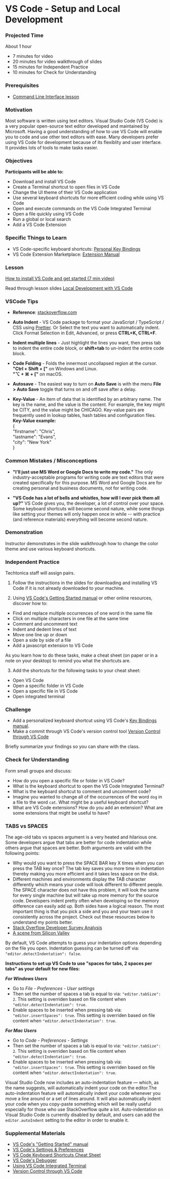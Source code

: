 # VS Code - Setup and Local Development

### Projected Time

About 1 hour

- 7 minutes for video
- 20 minutes for video walkthrough of slides
- 15 minutes for Independent Practice
- 10 minutes for Check for Understanding

### Prerequisites

- [Command Line Interface lesson](command-line-interface.md)

### Motivation

Most software is written using text editors. Visual Studio Code (VS Code) is a very popular open-source text editor developed and maintained by Microsoft. Having a good understanding of how to use VS Code will enable you to code and use other text editors with ease. Many developers prefer using VS Code for development because of its flexiblity and user interface. It provides lots of tools to make tasks easier.

### Objectives

**Participants will be able to:**

- Download and install VS Code
- Create a Terminal shortcut to open files in VS Code
- Change the UI theme of their VS Code application
- Use several keyboard shortcuts for more efficient coding while using VS Code
- Open and execute commands on the VS Code Integrated Terminal
- Open a file quickly using VS Code
- Run a global or local search
- Add a VS Code Extension

### Specific Things to Learn

- VS Code-specific keyboard shortcuts: [Personal Key Bindings](https://code.visualstudio.com/docs/getstarted/keybindings)
- VS Code Extension Marketplace: [Extension Manual](https://code.visualstudio.com/docs/editor/extension-gallery)

### Lesson

[How to install VS Code and get started (7 min video)](https://www.youtube.com/watch?v=THDTDTkyB1I)

Read through lesson slides [Local Development with VS Code](https://docs.google.com/presentation/d/1QAMxrS1ZOvtSn7MuYxTmeanrMQi_O8Z5UVq-4LzLqso/edit?usp=sharing)

### VSCode Tips

- **Reference**: [stackoverflow.com](https://stackoverflow.com/questions/5755942/how-do-you-auto-format-code-in-visual-studio/5755979)

* **Auto Indent** - VS Code package to format your JavaScript / TypeScript / CSS using [Prettier](https://marketplace.visualstudio.com/items?itemName=esbenp.prettier-vscode). Or Select the text you want to automatically indent. Click Format Selection in Edit, Advanced, or press **CTRL+K, CTRL+F**.

* **Indent multiple lines** - Just highlight the lines you want, then press tab to indent the entire code block, or **shift+tab** to un-indent the entire code block.

* **Code Folding** - Folds the innermost uncollapsed region at the cursor.<br>
  **"Ctrl + Shift + ["** on Windows and Linux.<br>
  **"⌥ + ⌘ + ["** on macOS.
* **Autosave** - The easiest way to turn on **Auto Save** is with the menu **File > Auto Save** toggle that turns on and off save after a delay.

* **Key-Value** - An item of data that is identified by an arbitrary name. The key is the name, and the value is the content. For example, the key might be CITY, and the value might be CHICAGO. Key-value pairs are frequently used in lookup tables, hash tables and configuration files.<br>
  **Key-Value example:**<br>
  {<br>
  "firstname": "Chris",<br>
  "lastname": "Evans",<br>
  "city": "New York"<br>
  }

### Common Mistakes / Misconceptions

- **"I'll just use MS Word or Google Docs to write my code."** The only industry-acceptable programs for writing code are text editors that were created specifically for this purpose. MS Word and Google Docs are for creating personal and business documents, not for writing code.

- **"VS Code has a lot of bells and whistles, how will I ever pick them all up?"** VS Code gives you, the developer, a lot of control over your space. Some keyboard shortcuts will become second nature, while some things like setting your themes will only happen once in while -- with practice (and reference materials) everything will become second nature.

### Demonstration

Instructor demonstrates in the slide walkthrough how to change the color theme and use various keyboard shortcuts.

### Independent Practice

Techtonica staff will assign pairs.

1. Follow the instructions in the slides for downloading and installing VS Code if it is not already downloaded to your machine.

1. Using [VS Code's Getting Started manual](https://code.visualstudio.com/docs) or other online resources, discover how to:

- Find and replace multiple occurrences of one word in the same file
- Click on multiple characters in one file at the same time
- Comment and uncomment text
- Indent and dedent lines of text
- Move one line up or down
- Open a side by side of a file
- Add a javascript extension to VS Code

As you learn how to do these tasks, make a cheat sheet (on
paper or in a note on your desktop) to remind you what the shortcuts are.

3. Add the shortcuts for the following tasks to your cheat sheet:

- Open VS Code
- Open a specific folder in VS Code
- Open a specific file in VS Code
- Open integrated terminal

### Challenge

- Add a personalized keyboard shortcut using VS Code's [Key Bindings manual](https://code.visualstudio.com/docs/getstarted/keybindings).
- Make a commit through VS Code's version control tool [Version Control through VS Code](https://code.visualstudio.com/docs/editor/versioncontrol)

Briefly summarize your findings so you can share with the class.

### Check for Understanding

Form small groups and discuss:

- How do you open a specific file or folder in VS Code?
- What is the keyboard shortcut to open the VS Code Integrated Terminal?
- What is the keyboard shortcut to comment and uncomment code?
- Imagine you wanted to change all of the occurrences of the word `dog` in a file to the word `cat`. What might be a useful keyboard shortcut?
- What are VS Code extensions? How do you add an extension? What are some extensions that might be useful to have?

### TABS vs SPACES

The age-old tabs vs spaces argument is a very heated and hilarious one. Some developers argue that tabs are better for code indentation while others argue that spaces are better. Both arguments are valid with the following points:

- Why would you want to press the SPACE BAR key X times when you can press the TAB key once? The tab key saves you more time in indentation thereby making you more efficient and it takes less space on the disk.
- Different machines and environments display the TAB character differently which means your code will look different to different people. The SPACE character does not have this problem, it will look the same for every single machine but will take up more memory for the source code. Developers indent pretty often when developing so the memory difference can easily add up.
  Both sides have a logical reason. The most important thing is that you pick a side and you and your team use it consistently across the project. Check out these resources below to understand my points better.
- [Stack Overflow Developer Survey Analysis](https://stackoverflow.blog/2017/06/15/developers-use-spaces-make-money-use-tabs/)
- [A scene from Silicon Valley](https://www.youtube.com/watch?v=SsoOG6ZeyUI)

By default, VS Code attempts to guess your indentation options depending on the file you open. Indentation guessing can be turned off via: `"editor.detectIndentation": false`.

**Instructions to set up VS Code to use "spaces for tabs, 2 spaces per tabs" as your default for new files:**

**_For Windows Users_**

- Go to _File - Preferences - User settings_
- Then set the number of spaces a tab is equal to via: `"editor.tabSize": 2`. This setting is overriden based on file content when `"editor.detectIndentation": true`.
- Enable spaces to be inserted when pressing tab via: `"editor.insertSpaces": true`. This setting is overriden based on file content when `"editor.detectIndentation": true`.

**_For Mac Users_**

- Go to _Code - Preferences - Settings_
- Then set the number of spaces a tab is equal to via: `"editor.tabSize": 2`. This setting is overriden based on file content when `"editor.detectIndentation": true`.
- Enable spaces to be inserted when pressing tab via: `"editor.insertSpaces": true`. This setting is overriden based on file content when `"editor.detectIndentation": true`.

Visual Studio Code now includes an auto-indentation feature — which, as the name suggests, will automatically indent your code on the editor.The auto-indentation feature will automatically indent your code whenever you move a line around or a set of lines around. It will also automatically indent your code when you copy-paste something which will be really useful especially for those who use StackOverflow quite a lot. Auto-indentation on Visual Studio Code is currently disabled by default, and users can add the `editor.autoIndent` setting to the editor in order to enable it.

### Supplemental Materials

- [VS Code's "Getting Started" manual](https://code.visualstudio.com/docs)
- [VS Code's Settings & Preferences](https://code.visualstudio.com/docs/getstarted/settings)
- [VS Code Keyboard Shortcuts Cheat Sheet](https://code.visualstudio.com/shortcuts/keyboard-shortcuts-macos.pdf)
- [VS Code's Debugger](https://code.visualstudio.com/docs/editor/debugging)
- [Using VS Code Integrated Terminal](https://code.visualstudio.com/docs/editor/integrated-terminal)
- [Version Control through VS Code](https://code.visualstudio.com/docs/editor/versioncontrol)
